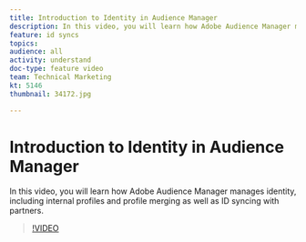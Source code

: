 ```yaml
---
title: Introduction to Identity in Audience Manager
description: In this video, you will learn how Adobe Audience Manager manages identity, including internal profiles and profile merging as well as ID syncing with partners.
feature: id syncs
topics: 
audience: all
activity: understand
doc-type: feature video
team: Technical Marketing
kt: 5146
thumbnail: 34172.jpg

---
```


# Introduction to Identity in Audience Manager

In this video, you will learn how Adobe Audience Manager manages identity, including internal profiles and profile merging as well as ID syncing with partners.

>[!VIDEO](https://video.tv.adobe.com/v/34172/?quality=12)
